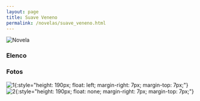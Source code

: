 ```yaml
---
layout: page
title: Suave Veneno
permalink: /novelas/suave_veneno.html
---
```


![Novela](address)

### Elenco

### Fotos

![1](address){:style="height: 190px; float: left; margin-right: 7px; margin-top: 7px;"}
![2](address){:style="height: 190px; float: none; margin-right: 7px; margin-top: 7px;"}

